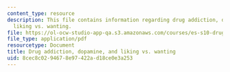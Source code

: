 ```yaml
---
content_type: resource
description: This file contains information regarding drug addiction, dopamine, and
  liking vs. wanting.
file: https://ol-ocw-studio-app-qa.s3.amazonaws.com/courses/es-s10-drugs-and-the-brain-spring-2013/8cec8c0294678e97422ad18ce0e3a253_MITES_S10S13_addictionwk4.pdf
file_type: application/pdf
resourcetype: Document
title: Drug addiction, dopamine, and liking vs. wanting
uid: 8cec8c02-9467-8e97-422a-d18ce0e3a253
---
```

